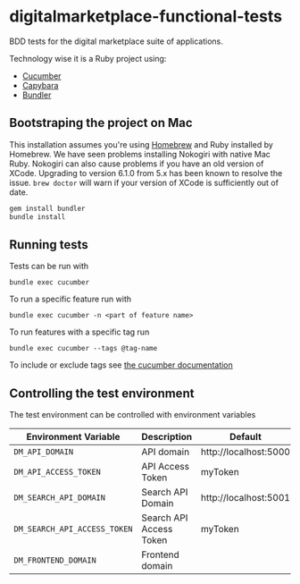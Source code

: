 # digitalmarketplace-functional-tests
BDD tests for the digital marketplace suite of applications.

Technology wise it is a Ruby project using:
- [Cucumber](http://cukes.info/)
- [Capybara](https://github.com/jnicklas/capybara)
- [Bundler](http://bundler.io/)

## Bootstraping the project on Mac

This installation assumes you're using [Homebrew](http://brew.sh/) and Ruby
installed by Homebrew. We have seen problems installing Nokogiri with native
Mac Ruby. Nokogiri can also cause problems if you have an old version of
XCode. Upgrading to version 6.1.0 from 5.x has been known to resolve the issue.
`brew doctor` will warn if your version of XCode is sufficiently out of date.

```bash
gem install bundler
bundle install
```

## Running tests

Tests can be run with

`bundle exec cucumber`

To run a specific feature run with

`bundle exec cucumber -n <part of feature name>`

To run features with a specific tag run

`bundle exec cucumber --tags @tag-name`

To include or exclude tags see [the cucumber documentation](https://github.com/cucumber/cucumber/wiki/Tags#running-a-subset-of-scenarios)

## Controlling the test environment

The test environment can be controlled with environment variables

| Environment Variable           | Description                | Default               |
| ------------------------------ | -------------------------- | --------------------- |
| `DM_API_DOMAIN`                | API domain                 | http://localhost:5000 |
| `DM_API_ACCESS_TOKEN`          | API Access Token           | myToken               |
| `DM_SEARCH_API_DOMAIN`         | Search API Domain          | http://localhost:5001 |
| `DM_SEARCH_API_ACCESS_TOKEN`   | Search API Access Token    | myToken               |
| `DM_FRONTEND_DOMAIN`           | Frontend domain            |                       |
